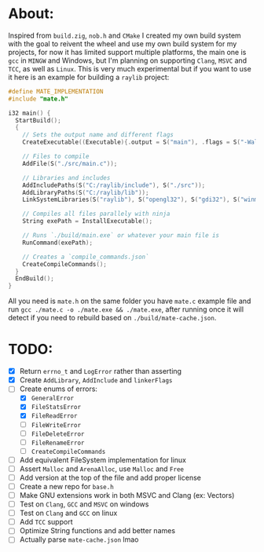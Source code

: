 # About:
Inspired from `build.zig`, `nob.h` and `CMake` I created my own build system with the goal to reivent the wheel
and use my own build system for my projects, for now it has limited support multiple platforms, the main one is 
`gcc` in `MINGW` and Windows, but I'm planning on supporting `Clang`, `MSVC` and `TCC`, as well as `Linux`. This
is very much experimental but if you want to use it here is an example for building a `raylib` project:

```c 
#define MATE_IMPLEMENTATION
#include "mate.h"

i32 main() {
  StartBuild();
  {
    // Sets the output name and different flags
    CreateExecutable((Executable){.output = S("main"), .flags = S("-Wall -ggdb")});

    // Files to compile
    AddFile(S("./src/main.c"));

    // Libraries and includes
    AddIncludePaths(S("C:/raylib/include"), S("./src"));
    AddLibraryPaths(S("C:/raylib/lib"));
    LinkSystemLibraries(S("raylib"), S("opengl32"), S("gdi32"), S("winmm"));

    // Compiles all files parallely with ninja
    String exePath = InstallExecutable();

    // Runs `./build/main.exe` or whatever your main file is
    RunCommand(exePath);

    // Creates a `compile_commands.json`
    CreateCompileCommands();
  }
  EndBuild();
}
```

All you need is `mate.h` on the same folder you have `mate.c` example file and run `gcc ./mate.c -o ./mate.exe && ./mate.exe`, after running once
it will detect if you need to rebuild based on `./build/mate-cache.json`.

# TODO:
- [x] Return `errno_t` and `LogError` rather than asserting
- [x] Create `AddLibrary`, `AddInclude` and `linkerFlags`
- [ ] Create enums of errors:
    - [x] `GeneralError`
    - [x] `FileStatsError`
    - [x] `FileReadError`
    - [ ] `FileWriteError`
    - [ ] `FileDeleteError`
    - [ ] `FileRenameError`
    - [ ] `CreateCompileCommands`
- [ ] Add equivalent FileSystem implementation for linux
- [ ] Assert `Malloc` and `ArenaAlloc`, use `Malloc` and `Free`
- [ ] Add version at the top of the file and add proper license
- [ ] Create a new repo for `base.h`
- [ ] Make GNU extensions work in both MSVC and Clang (ex: Vectors)
- [ ] Test on `Clang`, `GCC` and `MSVC` on windows
- [ ] Test on `Clang` and `GCC` on linux
- [ ] Add `TCC` support
- [ ] Optimize String functions and add better names
- [ ] Actually parse `mate-cache.json` lmao
